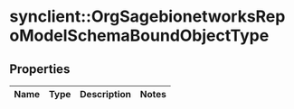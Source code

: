 # synclient::OrgSagebionetworksRepoModelSchemaBoundObjectType


## Properties
Name | Type | Description | Notes
------------ | ------------- | ------------- | -------------


